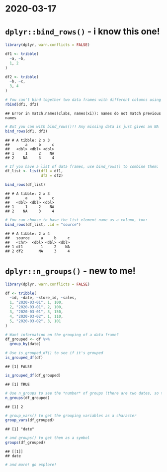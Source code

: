 2020-03-17
================

# `dplyr::bind_rows()` - i know this one\!

``` r
library(dplyr, warn.conflicts = FALSE)

df1 <- tribble(
  ~a, ~b,
  1, 2
)

df2 <- tribble(
  ~b, ~c,
  3, 4
)

# You can't bind together two data frames with different columns using rbind!!
rbind(df1, df2)
```

    ## Error in match.names(clabs, names(xi)): names do not match previous names

``` r
# But you can with bind_rows()!! Any missing data is just given an NA
bind_rows(df1, df2)
```

    ## # A tibble: 2 x 3
    ##       a     b     c
    ##   <dbl> <dbl> <dbl>
    ## 1     1     2    NA
    ## 2    NA     3     4

``` r
# If you have a list of data frames, use bind_rows() to combine them:
df_list <- list(df1 = df1,
                df2 = df2)

bind_rows(df_list)
```

    ## # A tibble: 2 x 3
    ##       a     b     c
    ##   <dbl> <dbl> <dbl>
    ## 1     1     2    NA
    ## 2    NA     3     4

``` r
# You can choose to have the list element name as a column, too:
bind_rows(df_list, .id = "source")
```

    ## # A tibble: 2 x 4
    ##   source     a     b     c
    ##   <chr>  <dbl> <dbl> <dbl>
    ## 1 df1        1     2    NA
    ## 2 df2       NA     3     4

# `dplyr::n_groups()` - new to me\!

``` r
library(dplyr, warn.conflicts = FALSE)

df <- tribble(
  ~id, ~date, ~store_id, ~sales,
  1, "2020-03-01", 1, 100,
  2, "2020-03-01", 2, 100,
  3, "2020-03-01", 3, 150,
  4, "2020-03-02", 1, 110,
  5, "2020-03-02", 3, 101
)

# Want information on the grouping of a data frame?
df_grouped <- df %>%
  group_by(date)

# Use is_grouped_df() to see if it's grouped
is_grouped_df(df)
```

    ## [1] FALSE

``` r
is_grouped_df(df_grouped)
```

    ## [1] TRUE

``` r
# Use n_groups to see the *number* of groups (there are two dates, so two groups)
n_groups(df_grouped)
```

    ## [1] 2

``` r
# group_vars() to get the grouping variables as a character
group_vars(df_grouped)
```

    ## [1] "date"

``` r
# and groups() to get them as a symbol
groups(df_grouped)
```

    ## [[1]]
    ## date

``` r
# and more! go explore!
```
